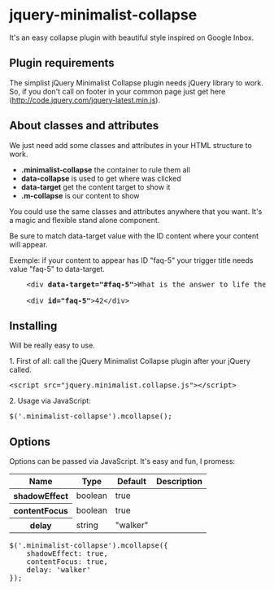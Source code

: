 # jquery-minimalist-collapse
It's an easy collapse plugin with beautiful style inspired on Google Inbox.

<h2>Plugin requirements</h2>
<p>The simplist jQuery Minimalist Collapse plugin needs jQuery library to work. So, if you don't call on footer in your common page just get here (<a href="http://code.jquery.com/jquery-latest.min.js">http://code.jquery.com/jquery-latest.min.js</a>).</p>

<h2>About classes and attributes</h2>
<p>We just need add some classes and attributes in your HTML structure to work.</p>
<ul>
    <li><strong>.minimalist-collapse</strong> the container to rule them all</li>
    <li><strong>data-collapse</strong> is used to get where was clicked</li>
    <li><strong>data-target</strong> get the content target to show it</li>
    <li><strong>.m-collapse</strong> is our content to show</li>
</ul>

<p>You could use the same classes and attributes anywhere that you want. It's a magic and flexible stand alone component.</p>
<p>Be sure to match data-target value with the ID content where your content will appear.</p>
<p>Exemple: if your content to appear has ID "faq-5" your trigger title needs value "faq-5" to data-target.</p>

<pre>
    &lt;div <strong>data-target=&quot;#faq-5&quot;</strong>&gt;What is the answer to life the universe and everything?&lt;/div&gt;<br />
    &lt;div <strong>id=&quot;faq-5&quot;</strong>&gt;42&lt;/div&gt;
</pre>

<h2>Installing</h2>
<p>Will be really easy to use.</p>

<p>1. First of all: call the jQuery Minimalist Collapse plugin after your jQuery called.</p>
<pre>&lt;script src=&quot;jquery.minimalist.collapse.js&quot;&gt;&lt;/script&gt;</pre>
<p>2. Usage via JavaScript:</p>
<pre>$('.minimalist-collapse').mcollapse();</pre>

<h2>Options</h2>
<p>Options can be passed via JavaScript. It's easy and fun, I promess:</p>
<table>
    <thead>
        <tr>
            <th>Name</th>
            <th>Type</th>
            <th>Default</th>
            <th>Description</th>
        </tr>
    </thead>
    <tbody>
        <tr>
            <th>shadowEffect</th>
            <td>boolean</td>
            <td>true</td>
            <td></td>
        </tr>
        <tr>
            <th>contentFocus</th>
            <td>boolean</td>
            <td>true</td>
            <td></td>
        </tr>
        <tr>
            <th>delay</th>
            <td>string</td>
            <td>"walker"</td>
            <td></td>
        </tr>
    </tbody>
</table>

<pre>
$('.minimalist-collapse').mcollapse({
    shadowEffect: true,
    contentFocus: true,
    delay: 'walker'
});</pre>
